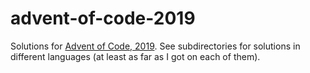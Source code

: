 # advent-of-code-2019

Solutions for [Advent of Code, 2019](https://adventofcode.com/). See subdirectories for solutions in different languages (at least as far as I got on each of them).
